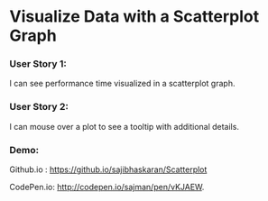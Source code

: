 # Visualize Data with a Scatterplot Graph

### User Story 1:

I can see performance time visualized in a scatterplot graph.

### User Story 2:

I can mouse over a plot to see a tooltip with additional details.

### Demo:

Github.io : https://github.io/sajibhaskaran/Scatterplot

CodePen.io: http://codepen.io/sajman/pen/vKJAEW.

